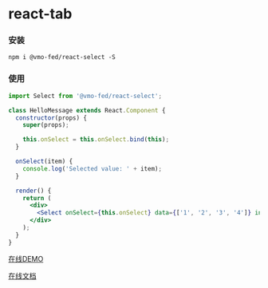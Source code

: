 # react-tab

### 安装

```shell
npm i @vmo-fed/react-select -S
```

### 使用

```jsx
import Select from '@vmo-fed/react-select';

class HelloMessage extends React.Component {
  constructor(props) {
    super(props);

    this.onSelect = this.onSelect.bind(this);
  }

  onSelect(item) {
    console.log('Selected value: ' + item);
  }

  render() {
    return (
      <div>
        <Select onSelect={this.onSelect} data={['1', '2', '3', '4']} initValue="请选择..." />
      </div>
    );
  }
}
```

[在线DEMO](https://codesandbox.io/s/jlll407869)

[在线文档](https://vmo-fed.github.io/react-select/doc/#/react-select/doc/react-select)
